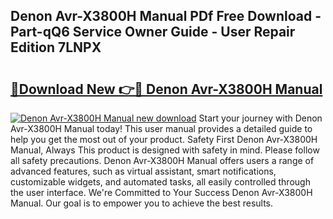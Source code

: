 ## Denon Avr-X3800H Manual PDf Free Download - Part-qQ6 Service Owner Guide - User Repair Edition 7LNPX

# <h2><a href="http://bc382.oget.top/?id=Denon+Avr-X3800H+Manual">🔗Download New 👉🔴 Denon Avr-X3800H Manual</a></h2>

[![Denon Avr-X3800H Manual new download](https://i.imgur.com/5g1atiW.png)](http://bc382.oget.top/?id=Denon+Avr-X3800H+Manual)
Start your journey with Denon Avr-X3800H Manual today! This user manual provides a detailed guide to help you get the most out of your product. Safety First Denon Avr-X3800H Manual, Always This product is designed with safety in mind. Please follow all safety precautions. Denon Avr-X3800H Manual offers users a range of advanced features, such as virtual assistant, smart notifications, customizable widgets, and automated tasks, all easily controlled through the user interface. We're Committed to Your Success Denon Avr-X3800H Manual. Our goal is to empower you to achieve the best results.
